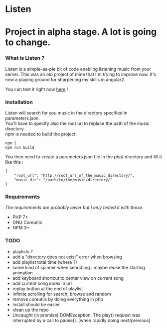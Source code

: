 Listen
======

# Project in alpha stage. A lot is going to change.

### What is Listen ?
Listen is a simple-as-pie bit of code enabling listening music from your server.
This was an old project of mine that I'm trying to improve now.
It's now a playing ground for sharpening my skills in angular2.

You can test it right now [here](http://nibou.eu/listen) !

### Installation

Listen will search for you music in the directory specified in parameters.json.  
You'll have to specify also the root url to replace the path of the music directory.  
npm is needed to build the project.
```
npm i
npm run build
```

You then need to create a parameters.json file in the php/ directory and fill it like this :
```
{
    "root_url": "http://root_url_of_the_music_directory/",
    "music_dir": "/path/to/the/music/directory/"
}
```

### Requirements
_The requirements are probably lower but I only tested it with those._
- PHP 7+
- GNU Coreutils
- NPM 3+

### TODO
- playlists ?
- add a "directory does not exist" error when browsing
- add playlist total time (where ?)
- some kind of spinner when searching : maybe reuse the starting animation
- add keyboard shortcut to center view on current song
- add current song index in url
- replay button at the end of playlist
- infinite scrolling for search, browse and random
- remove coreutils by doing everything in php
- install should be easier
- clean up the repo
- Uncaught (in promise) DOMException: The play() request was interrupted by a call to pause(). [when rapidly doing next/previous]
